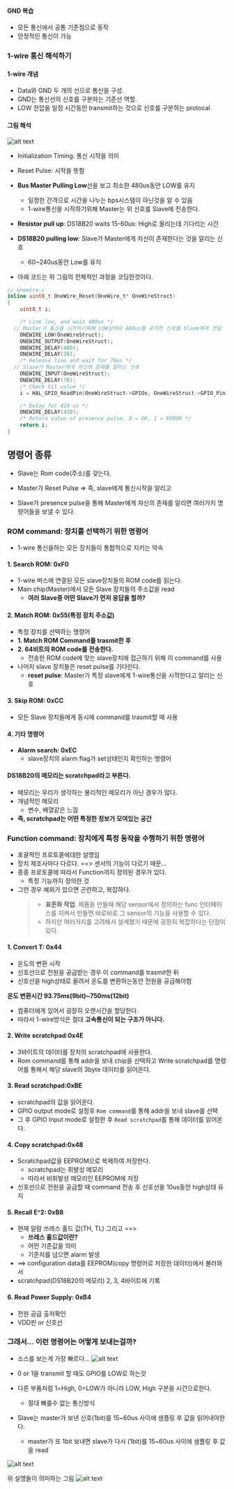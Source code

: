#### GND 복습

- 모든 통신에서 공통 기준점으로 동작
- 안정적인 통신이 가능

### 1-wire 통신 해석하기

#### 1-wire 개념

- Data와 GND 두 개의 선으로 통신을 구성.
- GND는 통신선의 신호를 구분하는 기준선 역할.
- LOW 전압을 일정 시간동안 transmit하는 것으로 신호를 구분하는 protocal

#### 그림 해석

![alt text](image-1.png)

- Initialization Timing: 통신 시작을 의미
- Reset Pulse: 시작을 뜻함
- **Bus Master Pulling Low**선을 보고 최소한 480us동안 LOW를 유지
  - 일정한 간격으로 시간을 나누는 bps시스템이 아닌것을 알 수 있음
  - 1-wire통신을 시작하기위해 Master는 위 신호를 Slave에 전송한다.
- **Resistor pull up**: DS18B20 waits 15-60us: High로 올리는데 기다리는 시간

- **DS18B20 pulling low**: Slave가 Master에게 자신이 존재한다는 것을 알리는 신호

  - 60~240us동안 Low를 유지

- 아래 코드는 위 그림의 전체적인 과정을 코딩한것이다.

```c
// onewire.c
inline uint8_t OneWire_Reset(OneWire_t* OneWireStruct)
{
	uint8_t i;

	/* Line low, and wait 480us */
  // Master가 통신을 시작하기위해 LOW상태로 480us를 유지한 신호를 Slave에게 전달
	ONEWIRE_LOW(OneWireStruct);
	ONEWIRE_OUTPUT(OneWireStruct);
	ONEWIRE_DELAY(480);
	ONEWIRE_DELAY(20);
	/* Release line and wait for 70us */
  // Slave가 Master에게 자신의 존재를 알리는 신호
	ONEWIRE_INPUT(OneWireStruct);
	ONEWIRE_DELAY(70);
	/* Check bit value */
	i = HAL_GPIO_ReadPin(OneWireStruct->GPIOx, OneWireStruct->GPIO_Pin);

	/* Delay for 410 us */
	ONEWIRE_DELAY(410);
	/* Return value of presence pulse, 0 = OK, 1 = ERROR */
	return i;
}
```

## 명령어 종류

- Slave는 Rom code(주소)를 갖는다.

- Master가 Reset Pulse => 즉, slave에게 통신시작을 알리고
- Slave가 presence pulse을 통해 Master에게 자신의 존재를 알리면
  여러가지 명령어들을 보낼 수 있다.

### ROM command: 장치를 선택하기 위한 명령어

- 1-wire 통신을하는 모든 장치들이 통합적으로 지키는 약속

#### 1. Search ROM: 0xF0

- 1-wire 버스에 연결된 모든 slave장치들의 ROM code를 읽는다.
- Main chip(Master)에서 모든 Slave 장치들의 주소값을 read
  - **여러 Slave중 어떤 Slave가 먼저 응답을 할까?**

#### 2. Match ROM: 0x55(특정 장치 주소값)

- 특정 장치를 선택하는 명령어
- **1. Match ROM Command를 trasmit한 후**
- **2. 64비트의 ROM code를 전송한다.**
  - 전송한 ROM code에 맞는 slave장치에 접근하기 위해 이 command를 사용
- 나머지 slave 장치들은 reset pulse를 기다린다.
  - **reset pulse**: Master가 특정 slave에게 1-wire통신을 시작한다고 알리는 신호

#### 3. Skip ROM: 0xCC

- 모든 Slave 장치들에게 동시에 command를 trasmit할 때 사용

#### 4. 기타 명령어

- **Alarm search: 0xEC**
  - slave장치의 alarm flag가 set상태인지 확인하는 명령어

#### DS18B20의 메모리는 scratchpad라고 부른다.

- 메모리는 우리가 생각하는 물리적인 메모리가 아닌 경우가 많다.
- 개념적인 메모리
  - 변수, 배열같은 느낌
- **즉, scratchpad는 어떤 특정한 정보가 모여있는 공간**

### Function command: 장치에게 특정 동작을 수행하기 위한 명령어

- 포괄적인 프로토콜에대한 설명임
- 장치 제조사마다 다르다. ==> 센서의 기능이 다르기 때문...
- 종종 프로토콜에 따라서 Function까지 정의된 경우가 있다.
  - 특정 기능까지 정의한 것
- 그런 경우 예외가 있으면 곤란하고, 복잡하다.
  > - **표준화 작업**: 제품을 만들때 해당 sensor에서 정의하는 func 인터페이스를 지켜서 만들면 바로바로 그 sensor의 기능을 사용할 수 있다.
  > - 하지만 여러가지를 고려해서 설계했기 때문에 굉장히 복잡하다는 단점이 있다.

#### 1. Convert T: 0x44

- 온도의 변환 시작
- 신호선으로 전원을 공급받는 경우 이 command를 trasmit한 뒤
- 신호선을 high상태로 올려서 온도를 변환하는동안 전원을 공급해야함

**온도 변환시간 93.75ms(9bit)~750ms(12bit)**

- 컴퓨터에게 있어서 굉장히 오랜시간을 할당한다.
- 따라서 1-wire방식은 절대 **고속통신이 되는 구조가 아니다.**

#### 2. Write scratchpad:0x4E

- 3바이트의 데이터를 장치의 scratchpad에 사용한다.
- Rom command를 통해 addr을 보내 chip을 선택하고 Write scratchpad를 명령어를 통해서 해당 slave의 3byte 데이터를 읽어온다.

#### 3. Read scratchpad:0xBE

- scratchpad의 값을 읽어온다.
- GPIO output mode로 설정후 `Rom command`를 통해 addr을 보내 slave를 선택
- 그 후 GPIO Input mode로 설정한 후 `Read scratchpad`를 통해 데이터를 읽어온다.

#### 4. Copy scratchpad:0x48

- Scratchpad값을 EEPROM으로 복제하여 저장한다.
  - scratchpad는 휘발성 메모리
  * 따라서 비휘발성 메모리인 EEPROM에 저장
- 신호선으로 전원을 공급할 때 command 전송 후 신호선을 10us동안 high상태 유지

#### 5. Recall E^2: 0xB8

- 현재 알람 쓰레스 홀드 값(TH, TL) 그리고 ==>
  - **쓰레스 홀드값이란?**
  * 어떤 기준값을 의미
  * 기준치를 넘으면 alarm 발생
- ==> configuration data를 EEPROM(copy 명령어로 저장한 데이터)에서 불러와서
- scratchpad(DS18B20의 메모리) 2, 3, 4바이트에 기록

#### 6. Read Power Supply: 0xB4

- 전원 공급 출저확인
- VDD핀 or 신호선

### 그래서... 이런 명령어는 어떻게 보내는걸까?

- 소스를 보는게 가장 빠르다...
  ![alt text](image-3.png)
- 0 or 1을 transmit 할 때도 GPIO를 LOW로 하는것
- 다른 부품처럼 1=High, 0=LOW가 아니라 LOW, High 구분을 시간으로한다.

  - 절대 빠를수 없는 통신방식

- Slave는 master가 보낸 신호(1bit)를 15~60us 사이에 샘플링 후 값을 읽어내야한다.
  - master가 또 1bit 보내면 slave가 다시 (1bit)를 15~60us 사이에 샘플링 후 값을 read

![alt text](image-4.png)

위 설명들이 의미하는 그림
![alt text](image-5.png)
